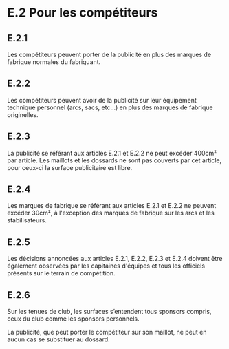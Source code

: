 # E.2 Pour les compétiteurs

## E.2.1

Les compétiteurs peuvent porter de la publicité en plus des marques de fabrique normales du
fabriquant.

## E.2.2

Les compétiteurs peuvent avoir de la publicité sur leur équipement technique personnel (arcs, sacs,
etc…) en plus des marques de fabrique originelles.

## E.2.3

La publicité se référant aux articles E.2.1 et E.2.2 ne peut excéder 400cm² par article. Les maillots
et les dossards ne sont pas couverts par cet article, pour ceux-ci la surface publicitaire est libre.

## E.2.4

Les marques de fabrique se référant aux articles E.2.1 et E.2.2 ne peuvent excéder 30cm², à
l'exception des marques de fabrique sur les arcs et les stabilisateurs.

## E.2.5

Les décisions annoncées aux articles E.2.1, E.2.2, E.2.3 et E.2.4 doivent être également observées
par les capitaines d'équipes et tous les officiels présents sur le terrain de compétition.

## E.2.6

Sur les tenues de club, les surfaces s’entendent tous sponsors compris, ceux du club comme les
sponsors personnels.

La publicité, que peut porter le compétiteur sur son maillot, ne peut en aucun cas se substituer au dossard.
